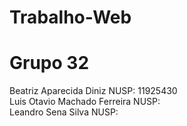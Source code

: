 # Trabalho-Web

# Grupo 32
Beatriz Aparecida Diniz NUSP: 11925430 <br>
Luis Otavio Machado Ferreira NUSP: <br>
Leandro Sena Silva NUSP: <br>
